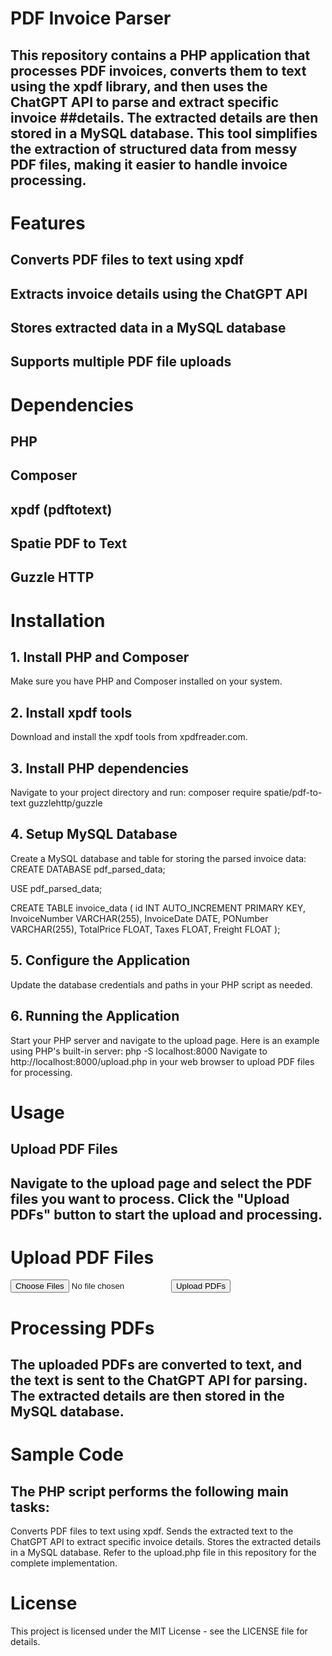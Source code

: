 # PDF Invoice Parser
## This repository contains a PHP application that processes PDF invoices, converts them to text using the xpdf library, and then uses the ChatGPT API to parse and extract specific invoice ##details. The extracted details are then stored in a MySQL database. This tool simplifies the extraction of structured data from messy PDF files, making it easier to handle invoice processing.

# Features
## Converts PDF files to text using xpdf
## Extracts invoice details using the ChatGPT API
## Stores extracted data in a MySQL database
## Supports multiple PDF file uploads

# Dependencies
## PHP
## Composer
## xpdf (pdftotext)
## Spatie PDF to Text
## Guzzle HTTP

# Installation
## 1. Install PHP and Composer
Make sure you have PHP and Composer installed on your system.

## 2. Install xpdf tools
Download and install the xpdf tools from xpdfreader.com.

## 3. Install PHP dependencies
Navigate to your project directory and run:
composer require spatie/pdf-to-text guzzlehttp/guzzle

## 4. Setup MySQL Database
Create a MySQL database and table for storing the parsed invoice data:
CREATE DATABASE pdf_parsed_data;

USE pdf_parsed_data;

CREATE TABLE invoice_data (
    id INT AUTO_INCREMENT PRIMARY KEY,
    InvoiceNumber VARCHAR(255),
    InvoiceDate DATE,
    PONumber VARCHAR(255),
    TotalPrice FLOAT,
    Taxes FLOAT,
    Freight FLOAT
);

## 5. Configure the Application
Update the database credentials and paths in your PHP script as needed.

## 6. Running the Application
Start your PHP server and navigate to the upload page. Here is an example using PHP's built-in server:
php -S localhost:8000
Navigate to http://localhost:8000/upload.php in your web browser to upload PDF files for processing.

# Usage
## Upload PDF Files
## Navigate to the upload page and select the PDF files you want to process. Click the "Upload PDFs" button to start the upload and processing.

<!DOCTYPE html>
<html lang="en">
<head>
    <meta charset="UTF-8">
    <title>Upload PDF Files</title>
</head>
<body>
    <h1>Upload PDF Files</h1>
    <form action="upload.php" method="post" enctype="multipart/form-data">
        <input type="file" name="pdfFiles[]" multiple accept=".pdf">
        <button type="submit">Upload PDFs</button>
    </form>
</body>
</html>

# Processing PDFs
## The uploaded PDFs are converted to text, and the text is sent to the ChatGPT API for parsing. The extracted details are then stored in the MySQL database.

# Sample Code
## The PHP script performs the following main tasks:

Converts PDF files to text using xpdf.
Sends the extracted text to the ChatGPT API to extract specific invoice details.
Stores the extracted details in a MySQL database.
Refer to the upload.php file in this repository for the complete implementation.

# License
This project is licensed under the MIT License - see the LICENSE file for details.
